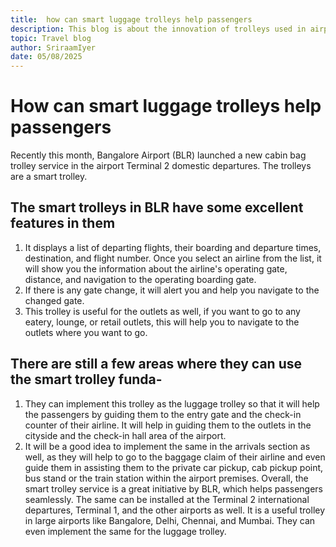 ```yaml
---
title:  how can smart luggage trolleys help passengers
description: This blog is about the innovation of trolleys used in airports.
topic: Travel blog
author: SriraamIyer
date: 05/08/2025
---
```


# How can smart luggage trolleys help passengers
Recently this month, Bangalore Airport (BLR) launched a new cabin bag trolley service in the airport Terminal 2 domestic departures. The trolleys are a smart trolley.

## The smart trolleys in BLR have some excellent features in them
1.	It displays a list of departing flights, their boarding and departure times, destination, and flight number. Once you select an airline from the list, it will show you the information about the airline's operating gate, distance, and navigation to the operating boarding gate. 
2.	If there is any gate change, it will alert you and help you navigate to the changed gate.
3.	This trolley is useful for the outlets as well, if you want to go to any eatery, lounge, or retail outlets, this will help you to navigate to the outlets where you want to go.

## There are still a few areas where they can use the smart trolley funda-
1.	They can implement this trolley as the luggage trolley so that it will help the passengers by guiding them to the entry gate and the check-in counter of their airline. It will help in guiding them to the outlets in the cityside and the check-in hall area of the airport.
2.	It will be a good idea to implement the same in the arrivals section as well, as they will help to go to the baggage claim of their airline and even guide them in assisting them to the private car pickup, cab pickup point, bus stand or the train station within the airport premises.
Overall, the smart trolley service is a great initiative by BLR, which helps passengers seamlessly. The same can be installed at the Terminal 2 international departures, Terminal 1, and the other airports as well. It is a useful trolley in large airports like Bangalore, Delhi, Chennai, and Mumbai. They can even implement the same for the luggage trolley.


